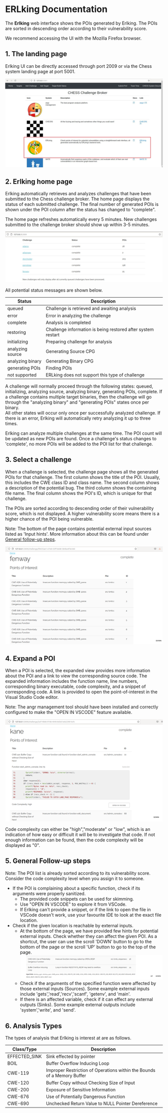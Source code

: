 # ERLking Documentation

The **Erlking** web interface shows the POIs generated by Erlking. The POIs are sorted in descending order according to their vulnerability score.

We recommend accessing the UI with the Mozilla Firefox browser.

## 1. The landing page
 Erlking UI can be directly accessed through port 2009 or via the Chess system landing page at port 5001.

![Home](./ek_imgs/land.JPG)


## 2. Erlking home page
 
Erlking automatically retrieves and analyzes challenges that have been submitted to the Chess challenge broker.
The home page displays the status of each submitted challenge. The final number of generated POIs is shown under the POI column after the status has changed to "complete".

The home page refreshes automatically every 5 minutes.  New challenges submitted to the challenge broker should show up within 3-5 minutes.

![Home](./ek_imgs/challenges.JPG)


All potential status messages are shown below.

|Status          |Description                          |
|----------------|------------------------------|
|queued			|Challenge is retrieved and awaiting analysis           |
|error          |Error in analyzing the challenge            |
|complete       |Analysis is completed|
|restoring       |Challenge information is being restored after system restart |
|initializing       |Preparing challenge for analysis|
|analyzing source   |Generating Source CPG|
|analyzing binary	|Generating Binary CPG|
|generating POIs    |Finding POIs|
|not supported      |ERLking does not support this type of challenge |

A challenge will normally proceed through the following states: queued, initializing, analyzing source, analyzing binary, generating POIs, complete. 
If a challenge contains multiple target binaries, then the challenge will go through the "analyzing binary" and "generating POIs" states once per binary.  
All other states will occur only once per successfully analyzed challenge.  If there is an error, Erlking will automatically retry analyzing it up to three times.

Erlking can analyze multiple challenges at the same time.  The POI count will be updated as new POIs are found. 
Once a challenge's status changes to 'complete', no more POIs will be added to the POI list for that challenge.

## 3. Select a challenge
 
When a challenge is selected, the challenge page shows all the generated POIs for that challenge.
The first column shows the title of the POI. Usually, this includes the CWE class ID and class name.
The second column shows a description of the potential bug.
The third column shows the containing file name.
The final column shows the POI's ID, which is unique for that challenge.

The POIs are sorted according to descending order of their vulnerability score, which is not displayed. A higher vulnerability score means there is a higher chance of the POI being vulnerable.

Note: The bottom of the page contains potential external input sources listed as 'Input hints'. More information about this can be found under [General follow-up steps](#5-general-follow-up-steps).
	 
![Home](./ek_imgs/poiList.png)



## 4. Expand a POI
 
 When a POI is selected, the expanded view provides more information about the POI and a link to view the corresponding source code.
 The expanded information includes the function name, line numbers, corresponding binary executable, code complexity, and a snippet of corresponding code.
 A link is provided to open the point-of-interest in the Visual Studio Code editor.
 
 Note: The angr management tool should have been installed and correctly configured to make the "OPEN IN VSCODE" feature available.

![Home](./ek_imgs/poi.png)

Code complexity can either be "high","moderate" or "low", which is an indication of how easy or difficult it will be to investigate that code. If not enough information can be found, then the code complexity will be displayed as "0".


## 5. General Follow-up steps
 
 Note: The POI list is already sorted according to its vulnerability score. Consider the code complexity level when you assign it to someone.
 
-   If the POI is complaining about a specific function, check if its arguments were properly sanitized.
	- The provided code snippets can be used for skimming.
	- Use "OPEN IN VSCODE" to explore it from VSCode.
	- If Erlking can't provide a snippet, or if the link to open the file in VSCode doesn't work, use your favourite IDE to look at the exact file location. 
-   Check if the given location is reachable by external inputs.
	- At the bottom of the page, we have provided few hints for potential external inputs. Check whether they can affect the given POI. As a shortcut, the user can use the scroll 'DOWN' button to go to the bottom of the page or the scroll 'UP' button to go to the top of the page. ![INput HInts](./ek_imgs/inputHints.png)
    - Check if the arguments of the specified function were affected by those external inputs (Sources). Some example external inputs include 'gets','read','recv','scanf', 'getenv', and 'main'.
    - If there is an affected variable, check if it can effect any external outputs (Sinks). Some example external outputs include 'system','write', and 'send'.

## 6. Analysis Types

The types of analysis that Erlking is interest at are as follows.

|Class/Type          |Description                          |
|----------------|------------------------------|
|EFFECTED_SINK |Sink effected by pointer|
|BOIL	| Buffer Overflow Inducing Loop|
|CWE-119| Improper Restriction of Operations within the Bounds of a Memory Buffer|
|CWE-120| Buffer Copy without Checking Size of Input|
|CWE-200| Exposure of Sensitive Information|
|CWE-676| Use of Potentially Dangerous Function|
|CWE-690| Unchecked Return Value to NULL Pointer Dereference|